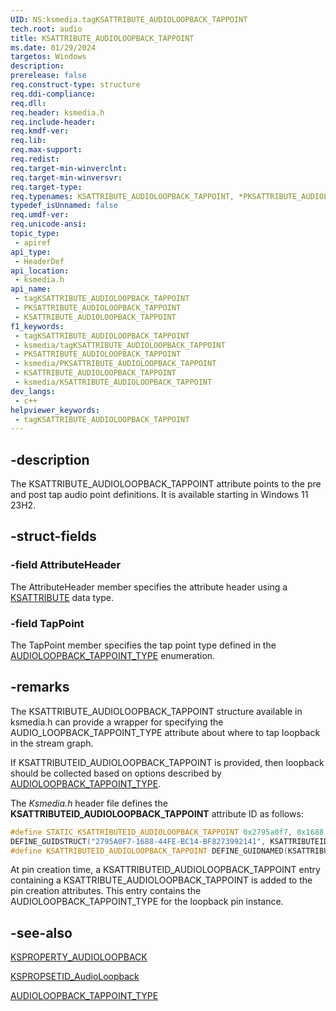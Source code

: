 ```yaml
---
UID: NS:ksmedia.tagKSATTRIBUTE_AUDIOLOOPBACK_TAPPOINT
tech.root: audio
title: KSATTRIBUTE_AUDIOLOOPBACK_TAPPOINT
ms.date: 01/29/2024
targetos: Windows
description: 
prerelease: false
req.construct-type: structure
req.ddi-compliance: 
req.dll: 
req.header: ksmedia.h
req.include-header: 
req.kmdf-ver: 
req.lib: 
req.max-support: 
req.redist: 
req.target-min-winverclnt: 
req.target-min-winversvr: 
req.target-type: 
req.typenames: KSATTRIBUTE_AUDIOLOOPBACK_TAPPOINT, *PKSATTRIBUTE_AUDIOLOOPBACK_TAPPOINT
typedef_isUnnamed: false
req.umdf-ver: 
req.unicode-ansi: 
topic_type:
 - apiref
api_type:
 - HeaderDef
api_location:
 - ksmedia.h
api_name:
 - tagKSATTRIBUTE_AUDIOLOOPBACK_TAPPOINT
 - PKSATTRIBUTE_AUDIOLOOPBACK_TAPPOINT
 - KSATTRIBUTE_AUDIOLOOPBACK_TAPPOINT
f1_keywords:
 - tagKSATTRIBUTE_AUDIOLOOPBACK_TAPPOINT
 - ksmedia/tagKSATTRIBUTE_AUDIOLOOPBACK_TAPPOINT
 - PKSATTRIBUTE_AUDIOLOOPBACK_TAPPOINT
 - ksmedia/PKSATTRIBUTE_AUDIOLOOPBACK_TAPPOINT
 - KSATTRIBUTE_AUDIOLOOPBACK_TAPPOINT
 - ksmedia/KSATTRIBUTE_AUDIOLOOPBACK_TAPPOINT
dev_langs:
 - c++
helpviewer_keywords:
 - tagKSATTRIBUTE_AUDIOLOOPBACK_TAPPOINT
---
```


## -description

The KSATTRIBUTE_AUDIOLOOPBACK_TAPPOINT attribute points to the  pre and post tap audio point definitions. It is available starting in Windows 11 23H2.

## -struct-fields

### -field AttributeHeader

The AttributeHeader member specifies the attribute header using a [KSATTRIBUTE](/windows-hardware/drivers/ddi/ks/ns-ks-ksattribute) data type.

### -field TapPoint

The TapPoint member specifies the tap point type defined in the [AUDIOLOOPBACK_TAPPOINT_TYPE](windows-hardware/drivers/ddi/ksmedia/ne-ksmedia-audioloopback_tappoint_type) enumeration.

## -remarks

The KSATTRIBUTE_AUDIOLOOPBACK_TAPPOINT structure available in ksmedia.h can provide a wrapper for specifying the AUDIO_LOOPBACK_TAPPOINT_TYPE attribute about where to tap loopback in the stream graph.

If KSATTRIBUTEID_AUDIOLOOPBACK_TAPPOINT is provided, then loopback should be collected based on options described by [AUDIOLOOPBACK_TAPPOINT_TYPE](windows-hardware/drivers/ddi/ksmedia/ne-ksmedia-audioloopback_tappoint_type).

The *Ksmedia.h* header file defines the **KSATTRIBUTEID_AUDIOLOOPBACK_TAPPOINT** attribute ID as follows:

```cpp
#define STATIC_KSATTRIBUTEID_AUDIOLOOPBACK_TAPPOINT 0x2795a0f7, 0x1688, 0x44fe, 0xbc, 0x14, 0xbf, 0x82, 0x73, 0x99, 0x21, 0x41
DEFINE_GUIDSTRUCT("2795A0F7-1688-44FE-BC14-BF8273992141", KSATTRIBUTEID_AUDIOLOOPBACK_TAPPOINT);
#define KSATTRIBUTEID_AUDIOLOOPBACK_TAPPOINT DEFINE_GUIDNAMED(KSATTRIBUTEID_AUDIOLOOPBACK_TAPPOINT)
```

At pin creation time, a KSATTRIBUTEID_AUDIOLOOPBACK_TAPPOINT  entry containing a KSATTRIBUTE_AUDIOLOOPBACK_TAPPOINT is added to the pin creation attributes. This entry contains the AUDIOLOOPBACK_TAPPOINT_TYPE for the loopback pin instance.

## -see-also

[KSPROPERTY_AUDIOLOOPBACK](/windows-hardware/drivers/audio/ksproperty-audioloopback)

[KSPROPSETID_AudioLoopback](/windows-hardware/drivers/audio/kspropsetid-audioloopback)

[AUDIOLOOPBACK_TAPPOINT_TYPE](windows-hardware/drivers/ddi/ksmedia/ne-ksmedia-audioloopback_tappoint_type)
